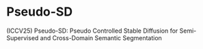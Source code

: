 # Pseudo-SD
(ICCV25) Pseudo-SD: Pseudo Controlled Stable Diffusion for Semi-Supervised and Cross-Domain Semantic Segmentation
